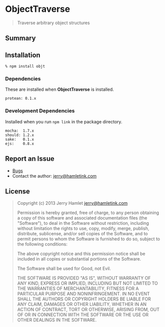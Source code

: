 ObjectTraverse
==============

> Traverse arbitrary object structures


Summary
-------


Installation
------------

~~~
% npm install objt
~~~


### Dependencies ###

These are installed when **ObjectTraverse** is installed.

~~~
protean: 0.1.x
~~~


### Development Dependencies ###

Installed when you run `npm link` in the package directory.

~~~
mocha:  1.7.x
should: 1.2.x
sake:   0.1.x
ejs:    0.8.x
~~~


Report an Issue
---------------

* [Bugs](http://github.com/jhamlet/node-object-traverse/issues)
* Contact the author: <jerry@hamletink.com>


License
-------

> Copyright (c) 2013 Jerry Hamlet <jerry@hamletink.com>
> 
> Permission is hereby granted, free of charge, to any person
> obtaining a copy of this software and associated documentation
> files (the "Software"), to deal in the Software without
> restriction, including without limitation the rights to use,
> copy, modify, merge, publish, distribute, sublicense, and/or sell
> copies of the Software, and to permit persons to whom the
> Software is furnished to do so, subject to the following
> conditions:
> 
> The above copyright notice and this permission notice shall be
> included in all copies or substantial portions of the Software.
> 
> The Software shall be used for Good, not Evil.
> 
> THE SOFTWARE IS PROVIDED "AS IS", WITHOUT WARRANTY OF ANY KIND,
> EXPRESS OR IMPLIED, INCLUDING BUT NOT LIMITED TO THE WARRANTIES
> OF MERCHANTABILITY, FITNESS FOR A PARTICULAR PURPOSE AND
> NONINFRINGEMENT. IN NO EVENT SHALL THE AUTHORS OR COPYRIGHT
> HOLDERS BE LIABLE FOR ANY CLAIM, DAMAGES OR OTHER LIABILITY,
> WHETHER IN AN ACTION OF CONTRACT, TORT OR OTHERWISE, ARISING
> FROM, OUT OF OR IN CONNECTION WITH THE SOFTWARE OR THE USE OR
> OTHER DEALINGS IN THE SOFTWARE.
